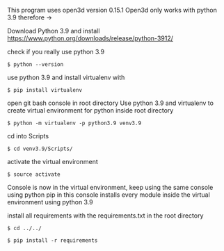 This program uses open3d version 0.15.1
Open3d only works with python 3.9 therefore ->

Download Python 3.9 and install
https://www.python.org/downloads/release/python-3912/

check if you really use python 3.9

`$ python --version`

use python 3.9 and install virtualenv with

`$ pip install virtualenv`

open git bash console in root directory
Use python 3.9 and virtualenv to create virtual environment for python inside root directory

`$ python -m virtualenv -p python3.9 venv3.9`

cd into Scripts

`$ cd venv3.9/Scripts/`

activate the virtual environment

`$ source activate`

Console is now in the virtual environment, keep using the same console
using python pip in this console installs every module inside the virtual environment using python 3.9

install all requirements with the requirements.txt in the root directory

`$ cd ../../`

`$ pip install -r requirements`

